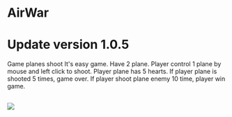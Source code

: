 # AirWar
# Update version 1.0.5
Game planes shoot
It's easy game.
Have 2 plane. Player control 1 plane by mouse and left click to shoot.
Player plane has 5 hearts. If player plane is shooted 5 times, game over.
If player shoot plane enemy 10 time, player win game.
##  
<img src="http://i.imgur.com/znClgWG.png">
